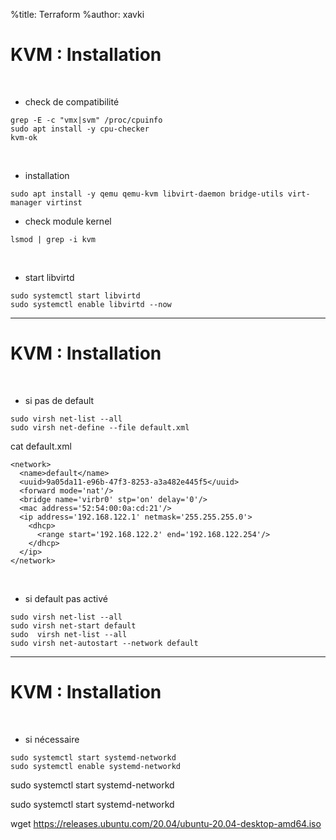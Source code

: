 %title: Terraform
%author: xavki


# KVM : Installation


<br>


* check de compatibilité

```
grep -E -c "vmx|svm" /proc/cpuinfo
sudo apt install -y cpu-checker
kvm-ok
```

<br>


* installation

```
sudo apt install -y qemu qemu-kvm libvirt-daemon bridge-utils virt-manager virtinst
```

* check module kernel

```
lsmod | grep -i kvm
```

<br>


* start libvirtd

```
sudo systemctl start libvirtd
sudo systemctl enable libvirtd --now
```

----------------------------------------------------------------------------------------------------

# KVM : Installation

<br>


* si pas de default

```
sudo virsh net-list --all
sudo virsh net-define --file default.xml
```


cat default.xml

```
<network>
  <name>default</name>
  <uuid>9a05da11-e96b-47f3-8253-a3a482e445f5</uuid>
  <forward mode='nat'/>
  <bridge name='virbr0' stp='on' delay='0'/>
  <mac address='52:54:00:0a:cd:21'/>
  <ip address='192.168.122.1' netmask='255.255.255.0'>
    <dhcp>
      <range start='192.168.122.2' end='192.168.122.254'/>
    </dhcp>
  </ip>
</network>
```

<br>


* si default pas activé

```
sudo virsh net-list --all
sudo virsh net-start default
sudo  virsh net-list --all
sudo virsh net-autostart --network default
```


----------------------------------------------------------------------------------------------------

# KVM : Installation


<br>


* si nécessaire

```
sudo systemctl start systemd-networkd
sudo systemctl enable systemd-networkd
```

sudo systemctl start systemd-networkd

sudo systemctl start systemd-networkd


wget https://releases.ubuntu.com/20.04/ubuntu-20.04-desktop-amd64.iso
